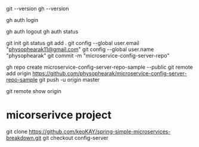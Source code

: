 git --version
gh --version


gh auth login


gh auth logout
gh auth status

git init
git status
git add .
git config --global user.email "physophearak11@gmail.com"
git config --global user.name "physophearak"
git commit -m "microservice-config-server-repo"

gh repo create microservice-config-server-repo-sample --public
git remote add origin https://github.com/physophearak/microservice-config-server-repo-sample
git push -u origin master

git remote show origin


# micorserivce project 
git clone https://github.com/keoKAY/spring-simple-microservices-breakdown.git
git checkout config-server
